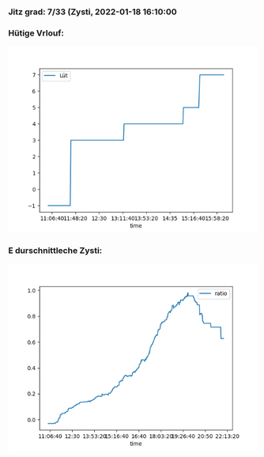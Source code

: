### Jitz grad: 7/33 (Zysti, 2022-01-18 16:10:00

### Hütige Vrlouf:
![Graph](Today.png)

### E durschnittleche Zysti:
![Graph](Zysti.png)